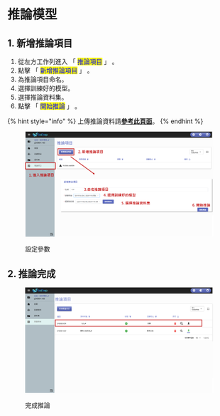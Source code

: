 # 推論模型

## 1. 新增推論項目&#x20;

1. 從左方工作列進入 「 <mark style="color:blue;">推論項目</mark> 」 。&#x20;
2. 點擊 「 <mark style="color:blue;">新增推論項目</mark> 」 。&#x20;
3. 為推論項目命名。&#x20;
4. 選擇訓練好的模型。&#x20;
5. 選擇推論資料集。&#x20;
6. 點擊 「 <mark style="color:blue;">開始推論</mark> 」 。

{% hint style="info" %}
上傳推論資料請[**參考此頁面**](../xin-zeng-zi-liao-ji/shang-chuan-tui-lun-zi-liao.md)。
{% endhint %}

<figure><img src="../../../.gitbook/assets/image (207).png" alt=""><figcaption><p>設定參數</p></figcaption></figure>

## 2. 推論完成

<figure><img src="../../../.gitbook/assets/image (88).png" alt=""><figcaption><p>完成推論</p></figcaption></figure>
